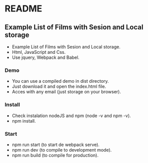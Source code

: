 # README #

## Example List of Films with Sesion and Local storage ##

* Example List of Films with Sesion and Local storage.
* Html, JavaScript and Css.
* Use jquery, Webpack and Babel.

### Demo ###

* You can use a compiled demo in dist directory.
* Just download it and open the index.html file.
* Acces with any email (just storage on your browser).

### Install ###

* Check instalation nodeJS and npm (node -v and npm -v).
* npm install.

### Start ###

* npm run start (to start de webpack serve).
* npm run dev (to compile to development mode).
* npm run build (to compile for production).


